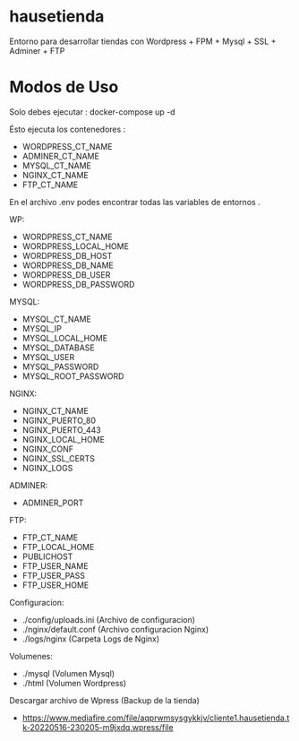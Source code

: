 # hausetienda
Entorno para desarrollar tiendas con Wordpress + FPM + Mysql + SSL + Adminer + FTP

# Modos de Uso

Solo debes ejecutar : docker-compose up -d

Ésto ejecuta los contenedores :

- WORDPRESS_CT_NAME
- ADMINER_CT_NAME
- MYSQL_CT_NAME
- NGINX_CT_NAME
- FTP_CT_NAME

En el archivo .env podes encontrar todas las variables de entornos . 

WP:
- WORDPRESS_CT_NAME
- WORDPRESS_LOCAL_HOME
- WORDPRESS_DB_HOST
- WORDPRESS_DB_NAME
- WORDPRESS_DB_USER
- WORDPRESS_DB_PASSWORD

MYSQL:
- MYSQL_CT_NAME
- MYSQL_IP
- MYSQL_LOCAL_HOME
- MYSQL_DATABASE
- MYSQL_USER
- MYSQL_PASSWORD
- MYSQL_ROOT_PASSWORD

NGINX:
- NGINX_CT_NAME
- NGINX_PUERTO_80
- NGINX_PUERTO_443
- NGINX_LOCAL_HOME
- NGINX_CONF
- NGINX_SSL_CERTS
- NGINX_LOGS

ADMINER:
- ADMINER_PORT

FTP:
- FTP_CT_NAME
- FTP_LOCAL_HOME
- PUBLICHOST
- FTP_USER_NAME
- FTP_USER_PASS
- FTP_USER_HOME

Configuracion:
- ./config/uploads.ini (Archivo de configuracion)
- ./nginx/default.conf (Archivo configuracion Nginx)
- ./logs/nginx (Carpeta Logs de Nginx)

Volumenes:
- ./mysql (Volumen Mysql)
- ./html (Volumen Wordpress)

Descargar archivo de Wpress (Backup de la tienda)
- https://www.mediafire.com/file/aqprwmsysgykkjv/cliente1.hausetienda.tk-20220516-230205-m9jxdq.wpress/file
